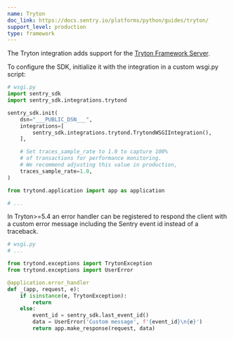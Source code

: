 ```yaml
---
name: Tryton
doc_link: https://docs.sentry.io/platforms/python/guides/tryton/
support_level: production
type: framework
---
```


The Tryton integration adds support for the [Tryton Framework Server](https://www.tryton.org/).

To configure the SDK, initialize it with the integration in a custom wsgi.py script:

```python
# wsgi.py
import sentry_sdk
import sentry_sdk.integrations.trytond

sentry_sdk.init(
    dsn="___PUBLIC_DSN___",
    integrations=[
        sentry_sdk.integrations.trytond.TrytondWSGIIntegration(),
    ],

    # Set traces_sample_rate to 1.0 to capture 100%
    # of transactions for performance monitoring.
    # We recommend adjusting this value in production,
    traces_sample_rate=1.0,
)

from trytond.application import app as application

# ...
```

In Tryton>=5.4 an error handler can be registered to respond the client
with a custom error message including the Sentry event id instead of a traceback.

```python
# wsgi.py
# ...

from trytond.exceptions import TrytonException
from trytond.exceptions import UserError

@application.error_handler
def _(app, request, e):
    if isinstance(e, TrytonException):
        return
    else:
        event_id = sentry_sdk.last_event_id()
        data = UserError('Custom message', f'{event_id}\n{e}')
        return app.make_response(request, data)

```
